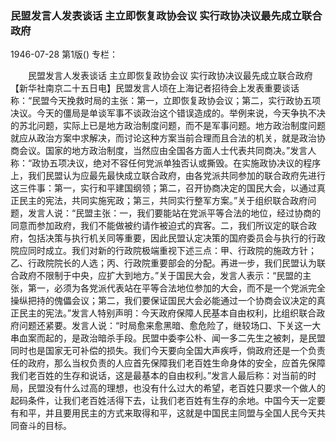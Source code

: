 ### 民盟发言人发表谈话  主立即恢复政协会议  实行政协决议最先成立联合政府

1946-07-28
第1版()
专栏：

　　民盟发言人发表谈话
    主立即恢复政协会议
    实行政协决议最先成立联合政府
    【新华社南京二十五日电】民盟发言人顷在上海记者招待会上发表重要谈话称：“民盟今天挽救时局的主张：第一，立即恢复政协会议；第二，实行政协五项决议。今天的僵局是单谈军事不谈政治这个错误造成的。举例来说，今天争执不决的苏北问题，实际上已是地方政治制度问题，而不是军事问题。地方政治制度问题就应从政治方案中求解决，而讨论这种方案当前合理而且合法的机关，就是政治协商会议。国家的地方政治制度，当然应由全国各方面人士代表共同商决。”发言人称：“政协五项决议，绝对不容任何党派单独否认或撕毁。在实施政协决议的程序上，我们民盟认为应最先最快成立联合政府，由各党派共同参加的联合政府先进行这三件事：第一，实行和平建国纲领；第二，召开协商决定的国民大会，以通过真正民主的宪法，共同实施宪政；第三，共同实行整军方案。”关于组织联合政府问题，发言人说：“民盟主张：一，我们要能站在党派平等合法的地位，经过协商的同意而参加政府，我们不能做被约请作被迫式的宾客。二，我们所议定的联合政府，包括决策与执行机关同等重要，因此民盟认定决策的国府委员会与执行的行政院应同时成立。我们对新的行政院极端重视下述三点：甲、行政院的施政方针；乙、行政院院长的人选；丙、行政院重要部会的分配。再进一步，我们民盟认为联合政府不限制于中央，应扩大到地方。”关于国民大会，发言人表示：“民盟的主张，第一，必须为各党派代表站在平等合法地位参加的大会，而不是一个党派完全操纵把持的傀儡会议；第二，我们要保证国民大会必能通过一个协商会议决定的真正民主的宪法。”发言人特别声明：今天政府保障人民基本自由权利，比组织联合政府问题还紧要。发言人说：“时局愈来愈黑暗、愈危险了，继较场口、下关这一大串血案而起的，是政治暗杀手段。民盟中委李公朴、闻一多二先生之被刺，是民盟同时也是国家无可补偿的损失。我们今天要向全国大声疾呼，倘政府还是一个负责任的政府，那么当权负责的人应首先保障我们老百姓生命身体的安全，应首先保障我们老百姓的生存和说话，这是最基本的自由权利。”发言人最后称：对当前的时局，民盟没有什么过高的理想，也没有什么过大的希望，老百姓只要求一个做人的起码条件，让我们老百姓活得下去，让我们老百姓有生存的余地。中国今天一定要有和平，并且要用民主的方式来取得和平，这就是中国民主同盟与全国人民今天共同奋斗的目标。

